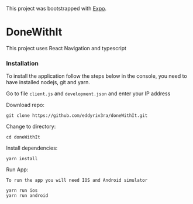 This project was bootstrapped with [Expo](https://docs.expo.dev/).

# DoneWithIt

This project uses React Navigation and typescript

### Installation

To install the application follow the steps below in the console, you need to have installed nodejs, git and yarn.

Go to file `client.js` and `development.json` and enter your IP address

Download repo:

```
git clone https://github.com/eddyriv3ra/doneWithIt.git
```

Change to directory:

```
cd doneWithIt
```

Install dependencies:

```
yarn install
```

Run App:

```
To run the app you will need IOS and Android simulator

yarn run ios
yarn run android
```
